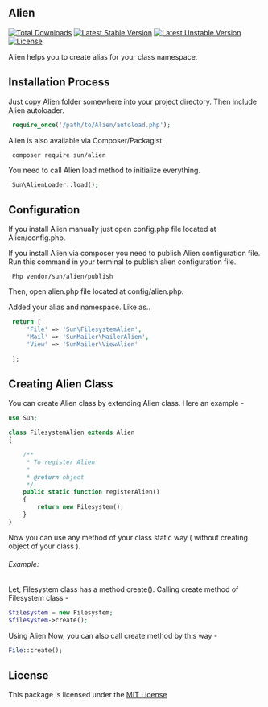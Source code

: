 ## Alien

[![Total Downloads](https://poser.pugx.org/sun/alien/downloads)](https://packagist.org/packages/sun/alien)
[![Latest Stable Version](https://poser.pugx.org/sun/alien/v/stable)](https://packagist.org/packages/sun/alien) [![Latest Unstable Version](https://poser.pugx.org/sun/alien/v/unstable)](https://packagist.org/packages/sun/alien) [![License](https://poser.pugx.org/sun/alien/license)](https://packagist.org/packages/sun/alien)

Alien helps you to create alias for your class namespace.

## Installation Process

Just copy Alien folder somewhere into your project directory. Then include Alien autoloader.

```php
 require_once('/path/to/Alien/autoload.php');
```

Alien is also available via Composer/Packagist.

```
 composer require sun/alien
```

You need to call Alien load method to initialize everything.

```php
 Sun\AlienLoader::load();
```



## Configuration

If you install Alien manually just open config.php file located at Alien/config.php.

If you install Alien via composer you need to publish Alien configuration file. Run this command in your terminal to publish alien configuration file. 

```
 Php vendor/sun/alien/publish
```

Then, open alien.php file located at config/alien.php.

Added your alias and namespace. Like as..

```php
 return [
     'File' => 'Sun\FilesystemAlien',
     'Mail'	=> 'SunMailer\MailerAlien',
     'View'	=> 'SunMailer\ViewAlien'

 ];
```

## Creating Alien Class

You can create Alien class by extending Alien class. Here an example -

```php
use Sun;

class FilesystemAlien extends Alien
{

    /**
     * To register Alien
     *
     * @return object
     */
    public static function registerAlien()
    {
        return new Filesystem();
    }
}
```

Now you can use any method of your class static way ( without creating object of your class ).

###### Example:

Let, Filesystem class has a method create(). Calling create method of Filesystem class -

```php
$filesystem = new Filesystem;
$filesystem->create();
```

Using Alien Now, you can also call create method by this way -

```php
File::create();
```

## License

This package is licensed under the [MIT License](https://github.com/IftekherSunny/Alien/blob/master/LICENSE)
